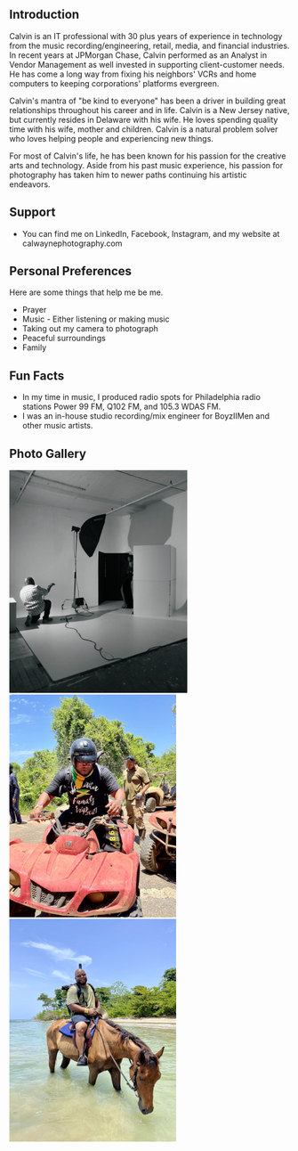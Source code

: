## Introduction


Calvin is an IT professional with 30 plus years of experience in technology from the music recording/engineering, retail, media, and financial industries. In recent years at JPMorgan Chase, Calvin performed as an Analyst in Vendor Management as well invested in supporting client-customer needs. He has come a long way from fixing his neighbors' VCRs and home computers to keeping corporations' platforms evergreen.


Calvin's mantra of "be kind to everyone" has been a driver in building great relationships throughout his career and in life.  Calvin is a New Jersey native, but currently resides in Delaware with his wife. He loves spending quality time with his wife, mother and children.  Calvin is a natural problem solver who loves helping people and experiencing new things.


For most of Calvin's life, he has been known for his passion for the creative arts and technology. Aside from his past music experience, his passion for photography has taken him to newer paths continuing his artistic endeavors. 




## Support


* You can find me on LinkedIn, Facebook, Instagram, and my website at calwaynephotography.com

## Personal Preferences
Here are some things that help me be me.

* Prayer
* Music - Either listening or making music
* Taking out my camera to photograph
* Peaceful surroundings
* Family 

## Fun Facts

* In my time in music, I produced radio spots for Philadelphia radio stations Power 99 FM, Q102 FM, and 105.3 WDAS FM. 
* I was an in-house studio recording/mix engineer for BoyzIIMen and other music artists. 

## Photo Gallery


<img src="images/98C5E62C-D65C-472D-8F34-E121939A82B0.jpeg" height=400 /> 


<img src="images/IMG_0204.jpeg" height=400 />


<img src="images/IMG_0602.jpeg" height=400 />


